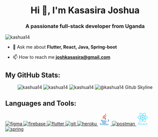<h1 align="center">Hi 👋, I'm Kasasira Joshua</h1>
<h3 align="center">A passionate full-stack developer from Uganda</h3>

<p align="left"> <img src="https://komarev.com/ghpvc/?username=kashua14&label=Profile%20views&color=0e75b6&style=flat" alt="kashua14" /> </p>

- 💬 Ask me about **Flutter, React, Java, Spring-boot**

- 📫 How to reach me **joshkasasira@gmail.com**


<h2>My GitHub Stats:</h2>
<p align="center">
<img src="https://github-readme-stats.vercel.app/api?username=kashua14&theme=dracula&show_icons=true" alt="kashua14" height="200" width="250"/>
<img src="https://github-readme-stats.vercel.app/api/top-langs?username=kashua14&theme=dracula&show_icons=true&locale=en&layout=compact" alt="kashua14" height="200" width="210"/>
<img src="http://github-readme-streak-stats.herokuapp.com?user=kashua14&theme=dracula&hide_border=false" alt ="kashua14" height="200" width="250"/>
<img src="https://github.com/kashua14/kashua14/blob/main/ezgif.com-gif-maker.gif" alt="@kashua14 Gitub Skyline" height="200" width="200"/>
</p>


<h2 align="left">Languages and Tools:</h2>
<p align="left"> <a href="https://www.figma.com/" target="_blank" rel="noreferrer"> <img src="https://www.vectorlogo.zone/logos/figma/figma-icon.svg" alt="figma" width="40" height="40"/> </a> <a href="https://firebase.google.com/" target="_blank" rel="noreferrer"> <img src="https://www.vectorlogo.zone/logos/firebase/firebase-icon.svg" alt="firebase" width="40" height="40"/> </a> <a href="https://flutter.dev" target="_blank" rel="noreferrer"> <img src="https://www.vectorlogo.zone/logos/flutterio/flutterio-icon.svg" alt="flutter" width="40" height="40"/> </a> <a href="https://git-scm.com/" target="_blank" rel="noreferrer"> <img src="https://www.vectorlogo.zone/logos/git-scm/git-scm-icon.svg" alt="git" width="40" height="40"/> </a> <a href="https://heroku.com" target="_blank" rel="noreferrer"> <img src="https://www.vectorlogo.zone/logos/heroku/heroku-icon.svg" alt="heroku" width="40" height="40"/> </a> <a href="https://www.java.com" target="_blank" rel="noreferrer"> <img src="https://raw.githubusercontent.com/devicons/devicon/master/icons/java/java-original.svg" alt="java" width="40" height="40"/> </a> <a href="https://postman.com" target="_blank" rel="noreferrer"> <img src="https://www.vectorlogo.zone/logos/getpostman/getpostman-icon.svg" alt="postman" width="40" height="40"/> </a> <a href="https://reactjs.org/" target="_blank" rel="noreferrer"> <img src="https://raw.githubusercontent.com/devicons/devicon/master/icons/react/react-original-wordmark.svg" alt="react" width="40" height="40"/> </a> <a href="https://spring.io/" target="_blank" rel="noreferrer"> <img src="https://www.vectorlogo.zone/logos/springio/springio-icon.svg" alt="spring" width="40" height="40"/> </a> </p>

